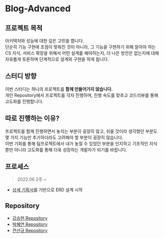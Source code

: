 # Blog-Advanced
## 프로젝트 목적
아키텍처와 성능에 대한 깊은 고민을 합니다.  
단순히 기능 구현에 초점이 맞춰진 것이 아니라, 그 기능을 구현하기 위해 알아야 하는 CS 지식, 서비스 확장을 위해서 어떤 설계를 해야하는지, 더 나은 방안은 없는지에 대해 자유롭게 토론하며 단계적으로 설계와 구현을 하게 됩니다.

## 스터디 방향
이번 스터디는 하나의 프로젝트를 **함께 만들어가지 않습니다.**  
개인 Repository에서 프로젝트를 각자 진행하며, 진행 속도를 맞추고 코드리뷰를 통해 고도화를 진행합니다.  

## 따로 진행하는 이유?
프로젝트를 함께 진행하면서 놓치는 부분이 굉장히 많고, 쉬울 것이라 생각했던 부분도 몇 가지 기능만 추가하더라도 고려해야 할 부분이 굉장히 많습니다.  
이번 기회를 통해 팀프로젝트에서 내가 놓칠 수 있었던 부분을 인지하고 기초적인 지식뿐만 아니라 고도화를 통해 더욱 성장하는 개발자가 되기를 바랍니다.

## 프로세스
> 2022.06 2주 ~
- [상세 기획서](https://github.com/Well-Founded-Confidence/Blog-Advanced/wiki/%EA%B2%8C%EC%8B%9C%ED%8C%90-%EC%83%81%EC%84%B8-%EA%B8%B0%ED%9A%8D%EC%84%9C)를 기반으로 ERD 설계 시작

## Repository
- [강승현 Repository](https://github.com/CODe5753/Blog-Advanced)
- [박혜연 Repository](https://github.com/hyntato/Blog-Advanced)
- [전선규 Repository](https://github.com/sungyujeon/blog-advanced.git)
